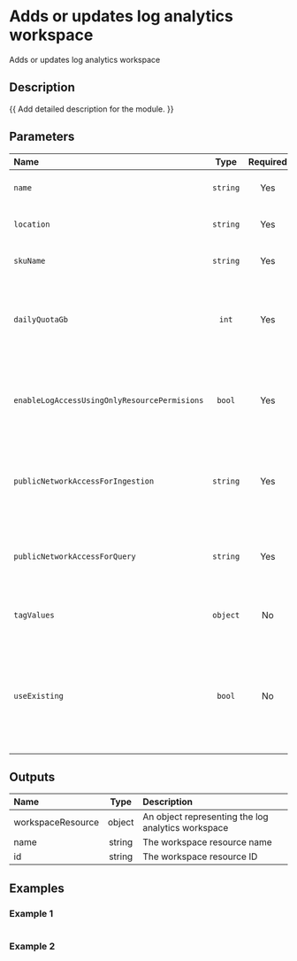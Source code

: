 # Adds or updates log analytics workspace

Adds or updates log analytics workspace

## Description

{{ Add detailed description for the module. }}

## Parameters

| Name                                         | Type     | Required | Description                                                                                                                                |
| :------------------------------------------- | :------: | :------: | :----------------------------------------------------------------------------------------------------------------------------------------- |
| `name`                                       | `string` | Yes      | The name of the log analytics workspace                                                                                                    |
| `location`                                   | `string` | Yes      | The location of the log analytics workspace                                                                                                |
| `skuName`                                    | `string` | Yes      | The SKU of the log analytics workspace                                                                                                     |
| `dailyQuotaGb`                               | `int`    | Yes      | The daily ingestion quota (in GB) of the log analytics workspace - use "-1" for no limit                                                   |
| `enableLogAccessUsingOnlyResourcePermisions` | `bool`   | Yes      | When true, the log analytics workspace will only be accessible by using resource permissions                                               |
| `publicNetworkAccessForIngestion`            | `string` | Yes      | Indicates whether the public network access for ingestion is enabled or disabled                                                           |
| `publicNetworkAccessForQuery`                | `string` | Yes      | Indicates whether the public network access for query is enabled or disabled                                                               |
| `tagValues`                                  | `object` | No       | The tag values of the log analytics workspace                                                                                              |
| `useExisting`                                | `bool`   | No       | When true, the details of an existing log analytics workspace will be returned; When false, the log analytics workspace is created/updated |

## Outputs

| Name              | Type   | Description                                        |
| :---------------- | :----: | :------------------------------------------------- |
| workspaceResource | object | An object representing the log analytics workspace |
| name              | string | The workspace resource name                        |
| id                | string | The workspace resource ID                          |

## Examples

### Example 1

```bicep
```

### Example 2

```bicep
```